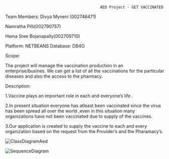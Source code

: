                                               AED Project - GET VACCINATED

Team Members:
Divya Myneni (002746471)

Namratha Pilli(002790757)

Hema Sree Bojanapally(002709710)

Platform: NETBEANS
Database: DB4O

Scope:

The project will manage the vaccination production in an enterprise/busines. We can get a list of all the vaccinations for the particular diseases and also the access to the pharmacy.
 
Description:

1.Vaccine plays an important role in each and everyone’s life .

2.In present  situation everyone has atleast been vaccinated since the virus has been spread all over the world ,even in this situation many organizations have not been vaccinated due to  supply of the vaccines. 

3.Our application is created to supply the vaccine to each and every organization based on the request from the Provider’s and the Pharamacy’s.



![ClassDiagramAed](https://user-images.githubusercontent.com/114035799/206918955-513899ec-fa23-46a9-a64e-bc299fd2db44.png)

![SequenceDiagram](https://user-images.githubusercontent.com/114035799/206955749-b7cb2ca2-eb35-45e7-911a-2d28c857ba02.png)
